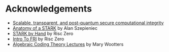 # Acknowledgements

- [Scalable, transparent, and post-quantum secure computational integrity](https://starkware.co/wp-content/uploads/2022/05/STARK-paper.pdf)
- [Anatomy of a STARK](https://aszepieniec.github.io/stark-anatomy/) by Alan Szepieniec
- [STARK by Hand](https://dev.risczero.com/proof-system/stark-by-hand) by Risc Zero
- [Intro To FRI](https://www.youtube.com/watch?v=j35yz22OVGE) by Risc Zero
- [Algebraic Coding Theory Lectures](https://www.youtube.com/watch?v=vfjN7MmSB6g&list=PLkvhuSoxwjI_UudECvFYArvG0cLbFlzSr) by Mary Wootters
